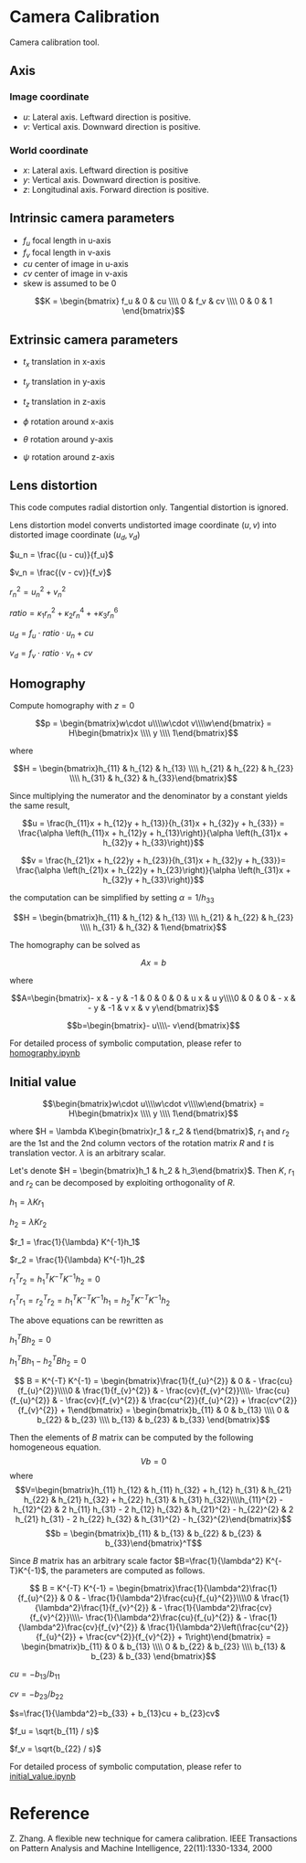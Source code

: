 # Camera Calibration
Camera calibration tool.

## Axis
### Image coordinate
* $u$: Lateral axis. Leftward direction is positive.
* $v$: Vertical axis. Downward direction is positive.

### World coordinate
* $x$: Lateral axis. Leftward direction is positive
* $y$: Vertical axis. Downward direction is positive.
* $z$: Longitudinal axis. Forward direction is positive.


## Intrinsic camera parameters

* $f_u$ focal length in u-axis
* $f_v$ focal length in v-axis
* $cu$ center of image in u-axis
* $cv$ center of image in v-axis
* skew is assumed to be 0

$$K = \begin{bmatrix} f_u & 0 & cu \\\\ 0 & f_v & cv \\\\ 0 & 0 & 1 \end{bmatrix}$$

## Extrinsic camera parameters
* $t_x$ translation in x-axis
* $t_y$ translation in y-axis
* $t_z$ translation in z-axis

* $\phi$ rotation around x-axis
* $\theta$ rotation around y-axis
* $\psi$ rotation around z-axis

## Lens distortion

This code computes radial distortion only. Tangential distortion is ignored.

Lens distortion model converts undistorted image coordinate $(u,v)$ into distorted image coordinate $(u_d, v_d)$


$u_n = \frac{(u - cu)}{f_u}$

$v_n = \frac{(v - cv)}{f_v}$

$r_n^2 = u_n^2 + v_n^2$

$ratio = \kappa_1 r_n^2 + \kappa_2 r_n^4 + + \kappa_3 r_n^6$

$u_d = f_u \cdot ratio \cdot u_n + cu$

$v_d = f_v \cdot ratio \cdot v_n + cv$

## Homography
Compute homography with $z=0$

$$p = \begin{bmatrix}w\cdot u\\\\w\cdot v\\\\w\end{bmatrix} = H\begin{bmatrix}x \\\\ y \\\\ 1\end{bmatrix}$$

where

$$H = \begin{bmatrix}h_{11} & h_{12} & h_{13} \\\\ h_{21} & h_{22} & h_{23} \\\\ h_{31} & h_{32} & h_{33}\end{bmatrix}$$

Since multiplying the numerator and the denominator by a constant yields the same result,

$$u = \frac{h_{11}x + h_{12}y + h_{13}}{h_{31}x + h_{32}y + h_{33}} = \frac{\alpha \left(h_{11}x + h_{12}y + h_{13}\right)}{\alpha \left(h_{31}x + h_{32}y + h_{33}\right)}$$

$$v = \frac{h_{21}x + h_{22}y + h_{23}}{h_{31}x + h_{32}y + h_{33}}= \frac{\alpha \left(h_{21}x + h_{22}y + h_{23}\right)}{\alpha \left(h_{31}x + h_{32}y + h_{33}\right)}$$

the computation can be simplified by setting $\alpha = 1/h_{33}$

$$H = \begin{bmatrix}h_{11} & h_{12} & h_{13} \\\\ h_{21} & h_{22} & h_{23} \\\\ h_{31} & h_{32} & 1\end{bmatrix}$$

The homography can be solved as

$$Ax=b$$

where 

$$A=\begin{bmatrix}- x & - y & -1 & 0 & 0 & 0 & u x & u y\\\\0 & 0 & 0 & - x & - y & -1 & v x & v y\end{bmatrix}$$

$$b=\begin{bmatrix}- u\\\\- v\end{bmatrix}$$

For detailed process of symbolic computation, please refer to [homography.ipynb](homography.ipynb)

## Initial value

$$\begin{bmatrix}w\cdot u\\\\w\cdot v\\\\w\end{bmatrix} = H\begin{bmatrix}x \\\\ y \\\\ 1\end{bmatrix}$$

where $H = \lambda K\begin{bmatrix}r_1 & r_2 & t\end{bmatrix}$, $r_1$ and $r_2$ are the 1st and the 2nd column vectors of the rotation matrix $R$ and $t$ is translation vector. $\lambda$ is an arbitrary scalar.


Let's denote $H = \begin{bmatrix}h_1 & h_2 & h_3\end{bmatrix}$. Then $K$, $r_1$ and $r_2$ can be decomposed by exploiting orthogonality of $R$.

$h_1=\lambda K r_1$

$h_2=\lambda K r_2$

$r_1 = \frac{1}{\lambda} K^{-1}h_1$

$r_2 = \frac{1}{\lambda} K^{-1}h_2$

$r_1^T r_2 = h_1^TK^{-T}K^{-1}h_2 = 0$

$r_1^T r_1 = r_2^T r_2 = h_1^TK^{-T}K^{-1}h_1 = h_2^TK^{-T}K^{-1}h_2$

The above equations can be rewritten as

$h_1^TBh_2 = 0$

$h_1^TBh_1 - h_2^TBh_2 = 0$

$$ B = K^{-T} K^{-1} = \begin{bmatrix}\frac{1}{f_{u}^{2}} & 0 & - \frac{cu}{f_{u}^{2}}\\\\0 & \frac{1}{f_{v}^{2}} & - \frac{cv}{f_{v}^{2}}\\\\- \frac{cu}{f_{u}^{2}} & - \frac{cv}{f_{v}^{2}} & \frac{cu^{2}}{f_{u}^{2}} + \frac{cv^{2}}{f_{v}^{2}} + 1\end{bmatrix} = \begin{bmatrix}b_{11} & 0 & b_{13} \\\\ 0 & b_{22} & b_{23} \\\\ b_{13} & b_{23} & b_{33} \end{bmatrix}$$

Then the elements of $B$ matrix can be computed by the following homogeneous equation.
$$Vb = 0$$
where
$$V=\begin{bmatrix}h_{11} h_{12} & h_{11} h_{32} + h_{12} h_{31} & h_{21} h_{22} & h_{21} h_{32} + h_{22} h_{31} & h_{31} h_{32}\\\\h_{11}^{2} - h_{12}^{2} & 2 h_{11} h_{31} - 2 h_{12} h_{32} & h_{21}^{2} - h_{22}^{2} & 2 h_{21} h_{31} - 2 h_{22} h_{32} & h_{31}^{2} - h_{32}^{2}\end{bmatrix}$$
$$b = \begin{bmatrix}b_{11} & b_{13} & b_{22} & b_{23} & b_{33}\end{bmatrix}^T$$


Since $B$ matrix has an arbitrary scale factor $B=\frac{1}{\lambda^2} K^{-T}K^{-1}$, the parameters are computed as follows.

$$ B = K^{-T} K^{-1} = \begin{bmatrix}\frac{1}{\lambda^2}\frac{1}{f_{u}^{2}} & 0 & - \frac{1}{\lambda^2}\frac{cu}{f_{u}^{2}}\\\\0 & \frac{1}{\lambda^2}\frac{1}{f_{v}^{2}} & - \frac{1}{\lambda^2}\frac{cv}{f_{v}^{2}}\\\\- \frac{1}{\lambda^2}\frac{cu}{f_{u}^{2}} & - \frac{1}{\lambda^2}\frac{cv}{f_{v}^{2}} & \frac{1}{\lambda^2}\left(\frac{cu^{2}}{f_{u}^{2}} + \frac{cv^{2}}{f_{v}^{2}} + 1\right)\end{bmatrix} = \begin{bmatrix}b_{11} & 0 & b_{13} \\\\ 0 & b_{22} & b_{23} \\\\ b_{13} & b_{23} & b_{33} \end{bmatrix}$$

$cu = -b_{13}/b_{11}$

$cv = -b_{23}/b_{22}$

$s=\frac{1}{\lambda^2}=b_{33} + b_{13}cu + b_{23}cv$

$f_u = \sqrt{b_{11} / s}$

$f_v = \sqrt{b_{22} / s}$



For detailed process of symbolic computation, please refer to [initial_value.ipynb](initial_value.ipynb)

# Reference
Z. Zhang. A flexible new technique for camera calibration. IEEE Transactions on Pattern Analysis and Machine Intelligence, 22(11):1330-1334, 2000

